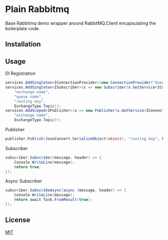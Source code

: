 # Plain Rabbitmq

Base Rabbitmq demo wrapper around RabbitMQ.Client encapsulating the boilerplate code.

## Installation

## Usage

DI Registration

```csharp
services.AddSingleton<IConnectionProvider>(new ConnectionProvider("Queue Url"));
services.AddSingleton<ISubscriber>(x => new Subscriber(x.GetService<IConnectionProvider>(),
	"exchange name",
    "queue name",
    "routing key",
    ExchangeType.Topic));
services.AddScoped<IPublisher>(x => new Publisher(x.GetService<IConnectionProvider>(),
	"exchange name",
    ExchangeType.Topic));
```

Publisher

```csharp
publisher.Publish(JsonConvert.SerializeObject(object), "routing key", headers);
```

Subscriber
```csharp
subscriber.Subscribe((message, header) => {
    Console.WriteLine(message);
    return true;
});
```

Async Subscriber
```csharp
subscriber.SubscribeAsync(async (message, header) => {
    Console.WriteLine(message);
    return await Task.FromResult(true);
});
```

## License
[MIT](https://choosealicense.com/licenses/mit/)
